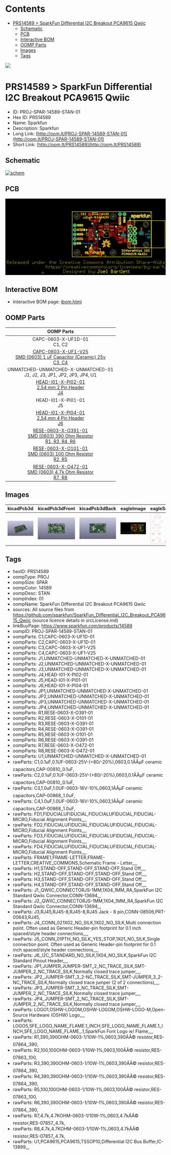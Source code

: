 



Contents
========

* [PRS14589 > SparkFun Differential I2C Breakout PCA9615 Qwiic](#prs14589--sparkfun-differential-i2c-breakout-pca9615-qwiic)
	* [Schematic](#schematic)
	* [PCB](#pcb)
	* [Interactive BOM](#interactive-bom)
	* [OOMP Parts](#oomp-parts)
	* [Images](#images)
	* [Tags](#tags)
  
![][im]
# PRS14589 > SparkFun Differential I2C Breakout PCA9615 Qwiic

- ID: PROJ-SPAR-14589-STAN-01
- Hex ID: PRS14589
- Name: Sparkfun
- Description: Sparkfun
- Long Link: [http://oom.lt/PROJ-SPAR-14589-STAN-01](http://oom.lt/PROJ-SPAR-14589-STAN-01)
- Short Link: [http://oom.lt/PRS14589](http://oom.lt/PRS14589)

## Schematic
  
[![schem](eagleSchemImage.png)](eagleSchemImage.png)
## PCB
  
[![pcb](eagleImage.png)](eagleImage.png)
## Interactive BOM

- Interactive BOM page: [ibom.html](https://htmlpreview.github.io/?https://github.com/oomlout/oomlout_OOMP_projects/blob/main/PROJ-SPAR-14589-STAN-01/kicad/bom/ibom.html)

## OOMP Parts
  

|OOMP Parts|
| :---: |
|CAPC-0603-X-UF1D-01<BR>C1, C2|
|[CAPC-0603-X-UF1-V25<br> SMD (0603) 1 uF Capacitor (Ceramic) 25v<br> C3, C4](https://github.com/oomlout/oomlout_OOMP_parts/tree/main/CAPC-0603-X-UF1-V25/)|
|UNMATCHED-UNMATCHED-X-UNMATCHED-01<BR>J1, J2, J3, JP1, JP2, JP3, JP4, U1|
|[HEAD-I01-X-PI02-01<br> 2.54 mm 2 Pin Header<br> J4](https://github.com/oomlout/oomlout_OOMP_parts/tree/main/HEAD-I01-X-PI02-01/)|
|HEAD-I01-X-PI01-01<BR>J5|
|[HEAD-I01-X-PI04-01<br> 2.54 mm 4 Pin Header<br> J6](https://github.com/oomlout/oomlout_OOMP_parts/tree/main/HEAD-I01-X-PI04-01/)|
|[RESE-0603-X-O391-01<br> SMD (0603) 390 Ohm Resistor<br> R1, R3, R4, R6](https://github.com/oomlout/oomlout_OOMP_parts/tree/main/RESE-0603-X-O391-01/)|
|[RESE-0603-X-O101-01<br> SMD (0603) 100 Ohm Resistor<br> R2, R5](https://github.com/oomlout/oomlout_OOMP_parts/tree/main/RESE-0603-X-O101-01/)|
|[RESE-0603-X-O472-01<br> SMD (0603) 4.7k Ohm Resistor<br> R7, R8](https://github.com/oomlout/oomlout_OOMP_parts/tree/main/RESE-0603-X-O472-01/)|

## Images
  
  

|kicadPcb3d|kicadPcb3dFront|kicadPcb3dBack|eagleImage|eagleSchemImage|
| :---: | :---: | :---: | :---: | :---: |
|[![kicadPcb3d](kicadPcb3d_140.png)](kicadPcb3d.png)|[![kicadPcb3dFront](kicadPcb3dFront_140.png)](kicadPcb3dFront.png)|[![kicadPcb3dBack](kicadPcb3dBack_140.png)](kicadPcb3dBack.png)|[![eagleImage](eagleImage_140.png)](eagleImage.png)|[![eagleSchemImage](eagleSchemImage_140.png)](eagleSchemImage.png)|

## Tags

- hexID: PRS14589
- oompType: PROJ
- oompSize: SPAR
- oompColor: 14589
- oompDesc: STAN
- oompIndex: 01
- oompName: SparkFun Differential I2C Breakout PCA9615 Qwiic
- sources: All source files from https://github.com/sparkfun/SparkFun_Differential_I2C_Breakout_PCA9615_Qwiic (source licence details in srcLicense.md)
- linkBuyPage: https://www.sparkfun.com/products/14589
- oompID: PROJ-SPAR-14589-STAN-01
- oompParts: C1,CAPC-0603-X-UF1D-01
- oompParts: C2,CAPC-0603-X-UF1D-01
- oompParts: C3,CAPC-0603-X-UF1-V25
- oompParts: C4,CAPC-0603-X-UF1-V25
- oompParts: J1,UNMATCHED-UNMATCHED-X-UNMATCHED-01
- oompParts: J2,UNMATCHED-UNMATCHED-X-UNMATCHED-01
- oompParts: J3,UNMATCHED-UNMATCHED-X-UNMATCHED-01
- oompParts: J4,HEAD-I01-X-PI02-01
- oompParts: J5,HEAD-I01-X-PI01-01
- oompParts: J6,HEAD-I01-X-PI04-01
- oompParts: JP1,UNMATCHED-UNMATCHED-X-UNMATCHED-01
- oompParts: JP2,UNMATCHED-UNMATCHED-X-UNMATCHED-01
- oompParts: JP3,UNMATCHED-UNMATCHED-X-UNMATCHED-01
- oompParts: JP4,UNMATCHED-UNMATCHED-X-UNMATCHED-01
- oompParts: R1,RESE-0603-X-O391-01
- oompParts: R2,RESE-0603-X-O101-01
- oompParts: R3,RESE-0603-X-O391-01
- oompParts: R4,RESE-0603-X-O391-01
- oompParts: R5,RESE-0603-X-O101-01
- oompParts: R6,RESE-0603-X-O391-01
- oompParts: R7,RESE-0603-X-O472-01
- oompParts: R8,RESE-0603-X-O472-01
- oompParts: U1,UNMATCHED-UNMATCHED-X-UNMATCHED-01
- rawParts: C1,0.1uF,0.1UF-0603-25V-(+80/-20%),0603,0.1ÃÂµF ceramic capacitors,CAP-00810,,0.1uF,
- rawParts: C2,0.1uF,0.1UF-0603-25V-(+80/-20%),0603,0.1ÃÂµF ceramic capacitors,CAP-00810,,0.1uF,
- rawParts: C3,1.0uF,1.0UF-0603-16V-10%,0603,1ÃÂµF ceramic capacitors,CAP-00868,,1.0uF,
- rawParts: C4,1.0uF,1.0UF-0603-16V-10%,0603,1ÃÂµF ceramic capacitors,CAP-00868,,1.0uF,
- rawParts: FD1,FIDUCIALUFIDUCIAL,FIDUCIALUFIDUCIAL,FIDUCIAL-MICRO,Fiducial Alignment Points,,,,
- rawParts: FD2,FIDUCIALUFIDUCIAL,FIDUCIALUFIDUCIAL,FIDUCIAL-MICRO,Fiducial Alignment Points,,,,
- rawParts: FD3,FIDUCIALUFIDUCIAL,FIDUCIALUFIDUCIAL,FIDUCIAL-MICRO,Fiducial Alignment Points,,,,
- rawParts: FD4,FIDUCIALUFIDUCIAL,FIDUCIALUFIDUCIAL,FIDUCIAL-MICRO,Fiducial Alignment Points,,,,
- rawParts: FRAME1,FRAME-LETTER,FRAME-LETTER,CREATIVE_COMMONS,Schematic Frame - Letter,,,,
- rawParts: H1,STAND-OFF,STAND-OFF,STAND-OFF,Stand Off,,,,
- rawParts: H2,STAND-OFF,STAND-OFF,STAND-OFF,Stand Off,,,,
- rawParts: H3,STAND-OFF,STAND-OFF,STAND-OFF,Stand Off,,,,
- rawParts: H4,STAND-OFF,STAND-OFF,STAND-OFF,Stand Off,,,,
- rawParts: J1,,QWIIC_CONNECTORJS-1MM,1X04_1MM_RA,SparkFun I2C Standard Qwiic Connector,CONN-13694,,,
- rawParts: J2,,QWIIC_CONNECTORJS-1MM,1X04_1MM_RA,SparkFun I2C Standard Qwiic Connector,CONN-13694,,,
- rawParts: J3,RJ45,RJ45-8,RJ45-8,RJ45 Jack - 8 pin,CONN-08506,PRT-00643,RJ45,
- rawParts: J4,,CONN_021X02_NO_SILK,1X02_NO_SILK,Multi connection point. Often used as Generic Header-pin footprint for 0.1 inch spaced/style header connections,,,,
- rawParts: J5,,CONN_01PTH_NO_SILK_YES_STOP,1X01_NO_SILK,Single connection point. Often used as Generic Header-pin footprint for 0.1 inch spaced/style header connections,,,,
- rawParts: J6,,I2C_STANDARD_NO_SILK,1X04_NO_SILK,SparkFun I2C Standard Pinout Header,,,,
- rawParts: JP1,JUMPER,JUMPER-SMT_2_NC_TRACE_SILK,SMT-JUMPER_2_NC_TRACE_SILK,Normally closed trace jumper,,,,
- rawParts: JP2,,JUMPER-SMT_3_2-NC_TRACE_SILK,SMT-JUMPER_3_2-NC_TRACE_SILK,Normally closed trace jumper (2 of 2 connections),,,,
- rawParts: JP3,,JUMPER-SMT_2_NC_TRACE_SILK,SMT-JUMPER_2_NC_TRACE_SILK,Normally closed trace jumper,,,,
- rawParts: JP4,,JUMPER-SMT_2_NC_TRACE_SILK,SMT-JUMPER_2_NC_TRACE_SILK,Normally closed trace jumper,,,,
- rawParts: LOGO1,OSHW-LOGOM,OSHW-LOGOM,OSHW-LOGO-M,Open-Source Hardware (OSHW) Logo,,,,
- rawParts: LOGO5,SFE_LOGO_NAME_FLAME.1_INCH,SFE_LOGO_NAME_FLAME.1_INCH,SFE_LOGO_NAME_FLAME_.1,SparkFun Font Logo w/ Flame,,,,
- rawParts: R1,390,390OHM-0603-1/10W-1%,0603,390ÃÂ© resistor,RES-07864,,390,
- rawParts: R2,100,100OHM-0603-1/10W-1%,0603,100ÃÂ© resistor,RES-07863,,100,
- rawParts: R3,390,390OHM-0603-1/10W-1%,0603,390ÃÂ© resistor,RES-07864,,390,
- rawParts: R4,390,390OHM-0603-1/10W-1%,0603,390ÃÂ© resistor,RES-07864,,390,
- rawParts: R5,100,100OHM-0603-1/10W-1%,0603,100ÃÂ© resistor,RES-07863,,100,
- rawParts: R6,390,390OHM-0603-1/10W-1%,0603,390ÃÂ© resistor,RES-07864,,390,
- rawParts: R7,4.7k,4.7KOHM-0603-1/10W-1%,0603,4.7kÃÂ© resistor,RES-07857,,4.7k,
- rawParts: R8,4.7k,4.7KOHM-0603-1/10W-1%,0603,4.7kÃÂ© resistor,RES-07857,,4.7k,
- rawParts: U1,PCA9615,PCA9615,TSSOP10,Differential I2C Bus Buffer,IC-13899,,,



[im]: kicadPcb3d_450.png
